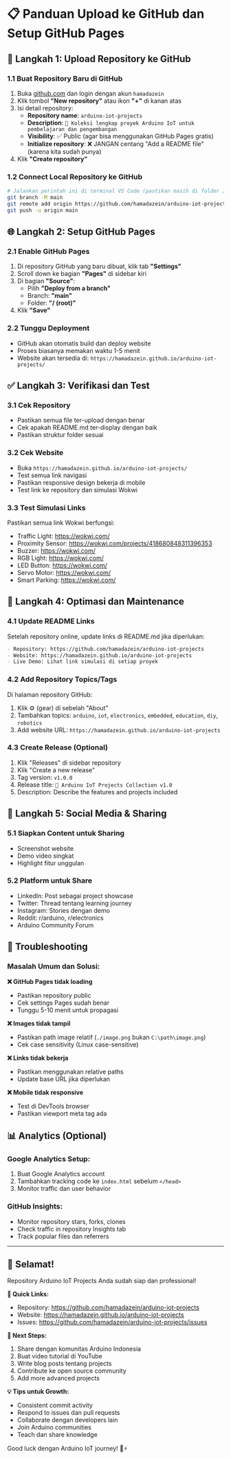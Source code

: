 # 📋 Panduan Upload ke GitHub dan Setup GitHub Pages

## 🚀 Langkah 1: Upload Repository ke GitHub

### 1.1 Buat Repository Baru di GitHub
1. Buka [github.com](https://github.com) dan login dengan akun `hamadazein`
2. Klik tombol **"New repository"** atau ikon **"+"** di kanan atas
3. Isi detail repository:
   - **Repository name**: `arduino-iot-projects`
   - **Description**: `🤖 Koleksi lengkap proyek Arduino IoT untuk pembelajaran dan pengembangan`
   - **Visibility**: ✅ Public (agar bisa menggunakan GitHub Pages gratis)
   - **Initialize repository**: ❌ JANGAN centang "Add a README file" (karena kita sudah punya)
4. Klik **"Create repository"**

### 1.2 Connect Local Repository ke GitHub
```bash
# Jalankan perintah ini di terminal VS Code (pastikan masih di folder IoT)
git branch -M main
git remote add origin https://github.com/hamadazein/arduino-iot-projects.git
git push -u origin main
```

## 🌐 Langkah 2: Setup GitHub Pages

### 2.1 Enable GitHub Pages
1. Di repository GitHub yang baru dibuat, klik tab **"Settings"**
2. Scroll down ke bagian **"Pages"** di sidebar kiri
3. Di bagian **"Source"**:
   - Pilih **"Deploy from a branch"**
   - Branch: **"main"**
   - Folder: **"/ (root)"**
4. Klik **"Save"**

### 2.2 Tunggu Deployment
- GitHub akan otomatis build dan deploy website
- Proses biasanya memakan waktu 1-5 menit
- Website akan tersedia di: `https://hamadazein.github.io/arduino-iot-projects/`

## ✅ Langkah 3: Verifikasi dan Test

### 3.1 Cek Repository
- Pastikan semua file ter-upload dengan benar
- Cek apakah README.md ter-display dengan baik
- Pastikan struktur folder sesuai

### 3.2 Cek Website
- Buka `https://hamadazein.github.io/arduino-iot-projects/`
- Test semua link navigasi
- Pastikan responsive design bekerja di mobile
- Test link ke repository dan simulasi Wokwi

### 3.3 Test Simulasi Links
Pastikan semua link Wokwi berfungsi:
- Traffic Light: https://wokwi.com/
- Proximity Sensor: https://wokwi.com/projects/418680848311396353
- Buzzer: https://wokwi.com/
- RGB Light: https://wokwi.com/
- LED Button: https://wokwi.com/
- Servo Motor: https://wokwi.com/
- Smart Parking: https://wokwi.com/

## 🎯 Langkah 4: Optimasi dan Maintenance

### 4.1 Update README Links
Setelah repository online, update links di README.md jika diperlukan:
```markdown
- Repository: https://github.com/hamadazein/arduino-iot-projects
- Website: https://hamadazein.github.io/arduino-iot-projects
- Live Demo: Lihat link simulasi di setiap proyek
```

### 4.2 Add Repository Topics/Tags
Di halaman repository GitHub:
1. Klik ⚙️ (gear) di sebelah "About"
2. Tambahkan topics: `arduino`, `iot`, `electronics`, `embedded`, `education`, `diy`, `robotics`
3. Add website URL: `https://hamadazein.github.io/arduino-iot-projects`

### 4.3 Create Release (Optional)
1. Klik "Releases" di sidebar repository
2. Klik "Create a new release"
3. Tag version: `v1.0.0`
4. Release title: `🚀 Arduino IoT Projects Collection v1.0`
5. Description: Describe the features and projects included

## 📱 Langkah 5: Social Media & Sharing

### 5.1 Siapkan Content untuk Sharing
- Screenshot website
- Demo video singkat
- Highlight fitur unggulan

### 5.2 Platform untuk Share
- LinkedIn: Post sebagai project showcase
- Twitter: Thread tentang learning journey
- Instagram: Stories dengan demo
- Reddit: r/arduino, r/electronics
- Arduino Community Forum

## 🔧 Troubleshooting

### Masalah Umum dan Solusi:

**❌ GitHub Pages tidak loading**
- Pastikan repository public
- Cek settings Pages sudah benar
- Tunggu 5-10 menit untuk propagasi

**❌ Images tidak tampil**
- Pastikan path image relatif (`./image.png` bukan `C:\path\image.png`)
- Cek case sensitivity (Linux case-sensitive)

**❌ Links tidak bekerja**
- Pastikan menggunakan relative paths
- Update base URL jika diperlukan

**❌ Mobile tidak responsive**
- Test di DevTools browser
- Pastikan viewport meta tag ada

## 📊 Analytics (Optional)

### Google Analytics Setup:
1. Buat Google Analytics account
2. Tambahkan tracking code ke `index.html` sebelum `</head>`
3. Monitor traffic dan user behavior

### GitHub Insights:
- Monitor repository stars, forks, clones
- Check traffic in repository Insights tab
- Track popular files dan referrers

---

## 🎉 Selamat!

Repository Arduino IoT Projects Anda sudah siap dan professional! 

**🔗 Quick Links:**
- Repository: https://github.com/hamadazein/arduino-iot-projects
- Website: https://hamadazein.github.io/arduino-iot-projects
- Issues: https://github.com/hamadazein/arduino-iot-projects/issues

**🚀 Next Steps:**
1. Share dengan komunitas Arduino Indonesia
2. Buat video tutorial di YouTube
3. Write blog posts tentang projects
4. Contribute ke open source community
5. Add more advanced projects

**💡 Tips untuk Growth:**
- Consistent commit activity
- Respond to issues dan pull requests
- Collaborate dengan developers lain
- Join Arduino communities
- Teach dan share knowledge

Good luck dengan Arduino IoT journey! 🤖⚡